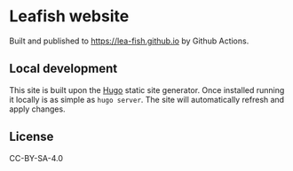 # Leafish website

Built and published to https://lea-fish.github.io by Github Actions.

## Local development

This site is built upon the [Hugo](https://gohugo.io) static site generator.
Once installed running it locally is as simple as `hugo server`.
The site will automatically refresh and apply changes.

## License

CC-BY-SA-4.0
